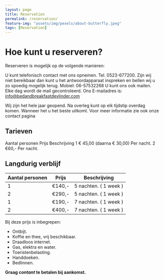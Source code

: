 ```yaml
---
layout: page
title: Reservation
permalink: /reservation/
feature-img: "assets/img/pexels/about-butterfly.jpeg"
tags: [Reservation]
---
```


# Hoe kunt u reserveren?

Reserveren is mogelijk op de volgende manieren:

U kunt telefonisch contact met ons opnemen. Tel. 0523-677200.
Zijn wij niet bereikbaar dan kunt u het antwoordapparaat inspreken en bellen wij u zo spoedig mogelijk terug.
Mobiel: 06-57532268
U kunt ons ook mailen. Elke dag wordt de mail gecontroleerd.
Ons E-mailadres is: info@bedandbreakfastdevlinder.com

Wij zijn het hele jaar geopend.
Na overleg kunt op elk tijdstip overdag komen. Wanneer het u het beste uitkomt.
Voor meer informatie zie ook onze contact pagina

## Tarieven

Aantal personen 	Prijs 	Beschrijving
1 	€ 45,00 (daarna € 30,00) 	Per nacht.
2 	€60,- 	Per nacht.

## Langdurig verblijf

| Aantal personen | Prijs | Beschrijving |
| ----------- | ----------- | ----------- |
| 1 | €140,- | 5 nachten. ( 1 week ) |
| 2 | €290,- | 5 nachten. ( 1 week ) |
| 1 | €190,- | 7 nachten. ( 1 week ) |
| 2 | €400,- | 7 nachten. ( 1 week ) |

Bij deze prijs is inbegrepen:
- Ontbijt.
- Koffie en thee, vrij beschikbaar.
- Draadloos internet.
- Gas, elektra en water.
- Toeristenbelasting.
- Handdoeken.
- Bedlinnen.

**Graag _contant_ te betalen bij aankomst.**
